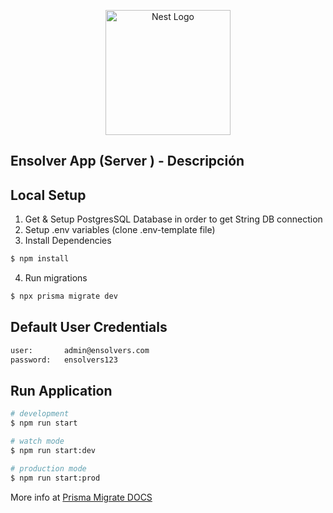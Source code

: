 <p align="center">
  <a href="http://nestjs.com/" target="blank"><img src="https://nestjs.com/img/logo-small.svg" width="200" alt="Nest Logo" /></a>
</p>


## Ensolver App (Server ) - Descripción


## Local Setup
1. Get & Setup PostgresSQL Database in order to get String DB connection
2. Setup .env variables (clone .env-template file)
3. Install Dependencies
```bash
$ npm install
```
4. Run migrations
```bash
$ npx prisma migrate dev
```
## Default User Credentials

```bash
user:       admin@ensolvers.com
password:   ensolvers123
```

## Run Application

```bash
# development
$ npm run start

# watch mode
$ npm run start:dev

# production mode
$ npm run start:prod
```

More info at [Prisma Migrate DOCS](https://www.prisma.io/docs/orm/prisma-migrate)
